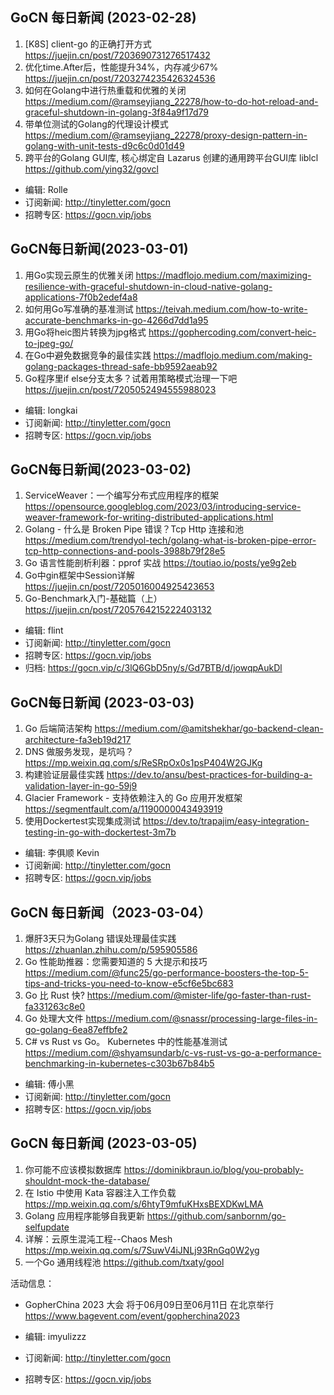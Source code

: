 ## GoCN 每日新闻 (2023-02-28)

1. [K8S] client-go 的正确打开方式 https://juejin.cn/post/7203690731276517432
2. 优化time.After后，性能提升34%，内存减少67% https://juejin.cn/post/7203274235426324536
3. 如何在Golang中进行热重载和优雅的关闭 https://medium.com/@ramseyjiang_22278/how-to-do-hot-reload-and-graceful-shutdown-in-golang-3f84a9f17d79
4. 带单位测试的Golang的代理设计模式 https://medium.com/@ramseyjiang_22278/proxy-design-pattern-in-golang-with-unit-tests-d9c6c0d01d49
5. 跨平台的Golang GUI库, 核心绑定自 Lazarus 创建的通用跨平台GUI库 liblcl https://github.com/ying32/govcl

- 编辑: Rolle
- 订阅新闻: http://tinyletter.com/gocn
- 招聘专区: https://gocn.vip/jobs

## GoCN每日新闻(2023-03-01)

1. 用Go实现云原生的优雅关闭 https://madflojo.medium.com/maximizing-resilience-with-graceful-shutdown-in-cloud-native-golang-applications-7f0b2edef4a8
2. 如何用Go写准确的基准测试 https://teivah.medium.com/how-to-write-accurate-benchmarks-in-go-4266d7dd1a95
3. 用Go将heic图片转换为jpg格式 https://gophercoding.com/convert-heic-to-jpeg-go/
4. 在Go中避免数据竞争的最佳实践 https://madflojo.medium.com/making-golang-packages-thread-safe-bb9592aeab92
5. Go程序里if else分支太多？试着用策略模式治理一下吧 https://juejin.cn/post/7205052494555988023

- 编辑: longkai
- 订阅新闻: http://tinyletter.com/gocn
- 招聘专区: https://gocn.vip/jobs

## GoCN每日新闻(2023-03-02)

1. ServiceWeaver：一个编写分布式应用程序的框架 https://opensource.googleblog.com/2023/03/introducing-service-weaver-framework-for-writing-distributed-applications.html
2. Golang - 什么是 Broken Pipe 错误？Tcp Http 连接和池 https://medium.com/trendyol-tech/golang-what-is-broken-pipe-error-tcp-http-connections-and-pools-3988b79f28e5
3. Go 语言性能剖析利器：pprof 实战 https://toutiao.io/posts/ye9g2eb
4. Go中gin框架中Session详解 https://juejin.cn/post/7205016004925423653
5. Go-Benchmark入门-基础篇（上） https://juejin.cn/post/7205764215222403132

- 编辑: flint
- 订阅新闻: <http://tinyletter.com/gocn>
- 招聘专区: <https://gocn.vip/jobs>
- 归档: <https://gocn.vip/c/3lQ6GbD5ny/s/Gd7BTB/d/jowqpAukDl>

## GoCN每日新闻 (2023-03-03)

1. Go 后端简洁架构 https://medium.com/@amitshekhar/go-backend-clean-architecture-fa3eb19d217
2. DNS 做服务发现，是坑吗？ https://mp.weixin.qq.com/s/ReSRpOx0s1psP404W2GJKg
3. 构建验证层最佳实践 https://dev.to/ansu/best-practices-for-building-a-validation-layer-in-go-59j9
4. Glacier Framework - 支持依赖注入的 Go 应用开发框架 https://segmentfault.com/a/1190000043493919
5. 使用Dockertest实现集成测试 https://dev.to/trapajim/easy-integration-testing-in-go-with-dockertest-3m7b

* 编辑: 李俱顺 Kevin
* 订阅新闻: <http://tinyletter.com/gocn>
* 招聘专区: <https://gocn.vip/jobs>

## GoCN 每日新闻（2023-03-04）

1. 爆肝3天只为Golang 错误处理最佳实践 https://zhuanlan.zhihu.com/p/595905586
2. Go 性能助推器：您需要知道的 5 大提示和技巧 https://medium.com/@func25/go-performance-boosters-the-top-5-tips-and-tricks-you-need-to-know-e5cf6e5bc683
3. Go 比 Rust 快? https://medium.com/@mister-life/go-faster-than-rust-fa331263c8e0
4. Go 处理大文件 https://medium.com/@snassr/processing-large-files-in-go-golang-6ea87effbfe2
5. C# vs Rust vs Go。 Kubernetes 中的性能基准测试 https://medium.com/@shyamsundarb/c-vs-rust-vs-go-a-performance-benchmarking-in-kubernetes-c303b67b84b5

* 编辑: 傅小黑
* 订阅新闻: <http://tinyletter.com/gocn>
* 招聘专区: <https://gocn.vip/jobs>


## GoCN 每日新闻 (2023-03-05)

1. 你可能不应该模拟数据库 https://dominikbraun.io/blog/you-probably-shouldnt-mock-the-database/
2. 在 Istio 中使用 Kata 容器注入工作负载 https://mp.weixin.qq.com/s/6htyT9mfuKHxsBEXDKwLMA
3. Golang 应用程序能够自我更新 https://github.com/sanbornm/go-selfupdate
4. 详解：云原生混沌工程--Chaos Mesh https://mp.weixin.qq.com/s/7SuwV4iJNLj93RnGq0W2yg
5. 一个Go 通用线程池 https://github.com/txaty/gool

活动信息：
* GopherChina 2023 大会 将于06月09日至06月11日 在北京举行 <https://www.bagevent.com/event/gopherchina2023>

* 编辑: imyulizzz
* 订阅新闻: http://tinyletter.com/gocn
* 招聘专区: https://gocn.vip/jobs
